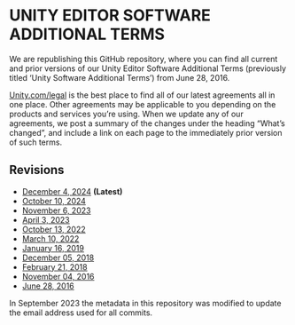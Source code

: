 # UNITY EDITOR SOFTWARE ADDITIONAL TERMS

We are republishing this GitHub repository, where you can find all current and prior versions of our Unity Editor Software Additional Terms (previously titled ‘Unity Software Additional Terms’) from June 28, 2016. 

[Unity.com/legal](https://unity.com/legal) is the best place to find all of our latest agreements all in one place.  Other agreements may be applicable to you depending on the products and services you’re using.  When we update any of our agreements, we post a summary of the changes under the heading “What’s changed”, and include a link on each page to the immediately prior version of such terms.

## Revisions
* [December 4, 2024](Unity%20Software%20Additional%20Terms.md) **(Latest)**
* [October 10, 2024](../0865d2c/Unity%20Software%20Additional%20Terms.md)
* [November 6, 2023](../6f602fc/Unity%20Software%20Additional%20Terms.md)
* [April 3, 2023](../50329a6/Unity%20Software%20Additional%20Terms.md)
* [October 13, 2022](../71654bf/Unity%20Software%20Additional%20Terms.md)
* [March 10, 2022](../d7b5909/Unity%20Software%20Additional%20Terms.md)
* [January 16, 2019](../a99de88/Unity%20Software%20Additional%20Terms.md)
* [December 05, 2018](../847ff5f/Unity%20Software%20Additional%20Terms.md)
* [February 21, 2018](../d2917a6/Unity%20Software%20Additional%20Terms.md)
* [November 04, 2016](../7532a20/Unity%20Software%20Additional%20Terms.md)
* [June 28, 2016](../2f4f89f/Unity%20Software%20Additional%20Terms.md)

In September 2023 the metadata in this repository was modified to update the email address used for all commits.
